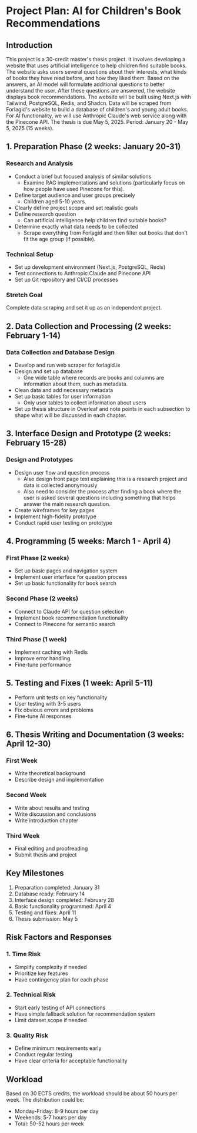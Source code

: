 # Project Plan: AI for Children's Book Recommendations

## Introduction
This project is a 30-credit master's thesis project. It involves developing a website that uses artificial intelligence to help children find suitable books. The website asks users several questions about their interests, what kinds of books they have read before, and how they liked them. Based on the answers, an AI model will formulate additional questions to better understand the user. After these questions are answered, the website displays book recommendations. The website will be built using Next.js with Tailwind, PostgreSQL, Redis, and Shadcn. Data will be scraped from Forlagid's website to build a database of children's and young adult books. For AI functionality, we will use Anthropic Claude's web service along with the Pinecone API. The thesis is due May 5, 2025. Period: January 20 - May 5, 2025 (15 weeks).

## 1. Preparation Phase (2 weeks: January 20-31)

### Research and Analysis
- Conduct a brief but focused analysis of similar solutions
  - Examine RAG implementations and solutions (particularly focus on how people have used Pinecone for this).
- Define target audience and user groups precisely
  - Children aged 5-10 years.
- Clearly define project scope and set realistic goals
- Define research question
  - Can artificial intelligence help children find suitable books?
- Determine exactly what data needs to be collected
  - Scrape everything from Forlagid and then filter out books that don't fit the age group (if possible).

### Technical Setup
- Set up development environment (Next.js, PostgreSQL, Redis)
- Test connections to Anthropic Claude and Pinecone API
- Set up Git repository and CI/CD processes

### Stretch Goal
Complete data scraping and set it up as an independent project.

## 2. Data Collection and Processing (2 weeks: February 1-14)

### Data Collection and Database Design
- Develop and run web scraper for forlagid.is
- Design and set up database
  - One wide table where records are books and columns are information about them, such as metadata.
- Clean data and add necessary metadata
- Set up basic tables for user information
  - Only user tables to collect information about users
- Set up thesis structure in Overleaf and note points in each subsection to shape what will be discussed in each chapter.

## 3. Interface Design and Prototype (2 weeks: February 15-28)

### Design and Prototypes
- Design user flow and question process
  - Also design front page text explaining this is a research project and data is collected anonymously
  - Also need to consider the process after finding a book where the user is asked several questions including something that helps answer the main research question.
- Create wireframes for key pages
- Implement high-fidelity prototype
- Conduct rapid user testing on prototype

## 4. Programming (5 weeks: March 1 - April 4)

### First Phase (2 weeks)
- Set up basic pages and navigation system
- Implement user interface for question process
- Set up basic functionality for book search

### Second Phase (2 weeks)
- Connect to Claude API for question selection
- Implement book recommendation functionality
- Connect to Pinecone for semantic search

### Third Phase (1 week)
- Implement caching with Redis
- Improve error handling
- Fine-tune performance

## 5. Testing and Fixes (1 week: April 5-11)
- Perform unit tests on key functionality
- User testing with 3-5 users
- Fix obvious errors and problems
- Fine-tune AI responses

## 6. Thesis Writing and Documentation (3 weeks: April 12-30)

### First Week
- Write theoretical background
- Describe design and implementation

### Second Week
- Write about results and testing
- Write discussion and conclusions
- Write introduction chapter

### Third Week
- Final editing and proofreading
- Submit thesis and project

## Key Milestones
1. Preparation completed: January 31
2. Database ready: February 14
3. Interface design completed: February 28
4. Basic functionality programmed: April 4
5. Testing and fixes: April 11
6. Thesis submission: May 5

## Risk Factors and Responses

### 1. Time Risk
- Simplify complexity if needed
- Prioritize key features
- Have contingency plan for each phase

### 2. Technical Risk
- Start early testing of API connections
- Have simple fallback solution for recommendation system
- Limit dataset scope if needed

### 3. Quality Risk
- Define minimum requirements early
- Conduct regular testing
- Have clear criteria for acceptable functionality

## Workload
Based on 30 ECTS credits, the workload should be about 50 hours per week. The distribution could be:
- Monday-Friday: 8-9 hours per day
- Weekends: 5-7 hours per day
- Total: 50-52 hours per week
